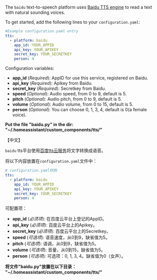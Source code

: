 The `baidu` text-to-speech platform uses [Baidu TTS engine](https://cloud.baidu.com/product/speech/tts) to read a text with natural sounding voices.

To get started, add the following lines to your `configuration.yaml`:

```yaml
#Example configuration.yaml entry
tts:
  - platform: baidu
    app_id: YOUR_APPID
    api_key: YOUR_APIKEY
    secret_key: YOUR_SECRETKEY
    person: 4
```

Configuration variables:

- **app_id** (*Required*): AppID for use this service, registered on Baidu.
- **api_key** (*Required*): Apikey from Baidu.
- **secret_key** (*Required*): Secretkey from Baidu.
- **speed** (*Optional*): Audio speed, from 0 to 9, default is 5.
- **pitch** (*Optional*): Audio pitch, from 0 to 9, default is 5.
- **volume** (*Optional*): Audio volume, from 0 to 15, default is 5.
- **person** (*Optional*): You can choose 0, 1, 3, 4, default is 0(a female voice).

**Put the file "baidu.py" in the dir: "~/.homeassistant/custom_components/tts/"**


【中文】

`baidu` tts平台使用[百度tts云服务](https://cloud.baidu.com/product/speech/tts)将文字转换成语音。

将以下内容放置在`configuration.yaml`文件中：
```yaml
# configuration.yaml样例
tts:
  - platform: baidu
    app_id: YOUR_APPID
    api_key: YOUR_APIKEY
    secret_key: YOUR_SECRETKEY
    person: 4
```

可配置项：

- **app_id** (*必须项*): 在百度云平台上登记的AppID。
- **api_key** (*必须项*): 百度云平台上的Apikey。
- **secret_key** (*必须项*): 百度云平台上的Secretkey。
- **speed** (*可选项*): 语音速度，从0到9，缺省值为5。
- **pitch** (*可选项*): 语调，从0到9，缺省值为5。
- **volume** (*可选项*): 音量，从0到15，缺省值为5。
- **person** (*可选项*): 可选项：0, 1, 3, 4。缺省值为0（女声）。

**将文件"baidu.py"放置在以下目录： "~/.homeassistant/custom_components/tts/"**
